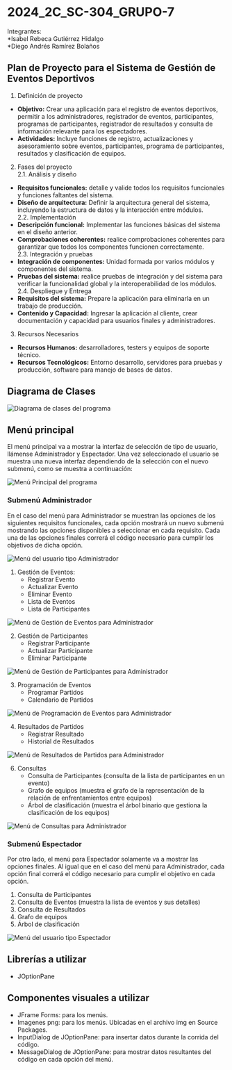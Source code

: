 # 2024_2C_SC-304_GRUPO-7
Integrantes:  
*Isabel Rebeca Gutiérrez Hidalgo  
*Diego Andrés Ramírez Bolaños  

## Plan de Proyecto para el Sistema de Gestión de Eventos Deportivos 
1. Definición de proyecto  
* **Objetivo:** Crear una aplicación para el registro de eventos deportivos, permitir a los administradores, registrador de eventos, participantes, programas de participantes, registrador de resultados y consulta de información relevante para los espectadores.  
* **Actividades:** Incluye funciones de registro, actualizaciones y asesoramiento sobre eventos, participantes, programa de participantes, resultados y clasificación de equipos.  

2. Fases del proyecto  
  2.1. Análisis y diseño  
  * **Requisitos funcionales:** detalle y valide todos los requisitos funcionales y funciones faltantes del sistema. 
  * **Diseño de arquitectura:** Definir la arquitectura general del sistema, incluyendo la estructura de datos y la interacción entre módulos.  
  2.2. Implementación  
  * **Descripción funcional:** Implementar las funciones básicas del sistema en el diseño anterior.  
  * **Comprobaciones coherentes:** realice comprobaciones coherentes para garantizar que todos los componentes funcionen correctamente.  
  2.3. Integración y pruebas  
  * **Integración de componentes:** Unidad formada por varios módulos y componentes del sistema.  
  * **Pruebas del sistema:** realice pruebas de integración y del sistema para verificar la funcionalidad global y la interoperabilidad de los módulos.  
  2.4. Despliegue y Entrega  
  * **Requisitos del sistema:** Prepare la aplicación para eliminarla en un trabajo de producción.  
  * **Contenido y Capacidad:** Ingresar la aplicación al cliente, crear documentación y capacidad para usuarios finales y administradores.

3. Recursos Necesarios  
* **Recursos Humanos:** desarrolladores, testers y equipos de soporte técnico.  
* **Recursos Tecnológicos:** Entorno desarrollo, servidores para pruebas y producción, software para manejo de bases de datos.

## Diagrama de Clases

![Diagrama de clases del programa](/Imagenes/DiagramaClases.JPG)

## Menú principal
El menú principal va a mostrar la interfaz de selección de tipo de usuario, llámense Administrador y Espectador. Una vez seleccionado el usuario se muestra una nueva interfaz dependiendo de la selección con el nuevo submenú, como se muestra a continuación:

![Menú Principal del programa](/Imagenes/Menus/MenuPrincipal1.png)

### Submenú Administrador
En el caso del menú para Administrador se muestran las opciones de los siguientes requisitos funcionales, cada opción mostrará un nuevo submenú mostrando las opciones disponibles a seleccionar en cada requisito. Cada una de las opciones finales correrá el código necesario para cumplir los objetivos de dicha opción.

![Menú del usuario tipo Administrador](/Imagenes/Menus/MenuAdministrador.png)

1. Gestión de Eventos:  
   * Registrar Evento  
   * Actualizar Evento  
   * Eliminar Evento  
   * Lista de Eventos  
   * Lista de Participantes  

![Menú de Gestión de Eventos para Administrador](/Imagenes/Menus/GestionEventos.png)

2. Gestión de Participantes  
   * Registrar Participante  
   * Actualizar Participante  
   * Eliminar Participante

![Menú de Gestión de Participantes para Administrador](/Imagenes/Menus/GestionParticipantes.png)
    
3. Programación de Eventos  
   * Programar Partidos  
   * Calendario de Partidos

![Menú de Programación de Eventos para Administrador](/Imagenes/Menus/ProgramacionEventos1.png)
     
4. Resultados de Partidos  
   * Registrar Resultado  
   * Historial de Resultados

![Menú de Resultados de Partidos para Administrador](/Imagenes/Menus/ResultadosPartidos.png)  
   
6. Consultas  
   * Consulta de Participantes (consulta de la lista de participantes en un evento)  
   * Grafo de equipos (muestra el grafo de la representación de la relación de enfrentamientos entre equipos)  
   * Árbol de clasificación (muestra el árbol binario que gestiona la clasificación de los equipos)
  
![Menú de Consultas para Administrador](/Imagenes/Menus/Consultas.png)

### Submenú Espectador
Por otro lado, el menú para Espectador solamente va a mostrar las opciones finales. Al igual que en el caso del menú para Administrador, cada opción final correrá el código necesario para cumplir el objetivo en cada opción.
1. Consulta de Participantes  
2. Consulta de Eventos (muestra la lista de eventos y sus detalles)  
3. Consulta de Resultados  
4. Grafo de equipos  
5. Árbol de clasificación

![Menú del usuario tipo Espectador](/Imagenes/Menus/MenuEspectador.png) 

## Librerías a utilizar
* JOptionPane  

## Componentes visuales a utilizar
* JFrame Forms: para los menús.  
* Imagenes png: para los menús. Ubicadas en el archivo img en Source Packages.  
* InputDialog de JOptionPane: para insertar datos durante la corrida del código.  
* MessageDialog de JOptionPane: para mostrar datos resultantes del código en cada opción del menú.  
